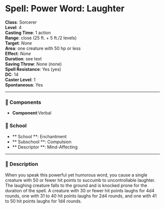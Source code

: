 
# Spell: Power Word: Laughter
**Class**: Sorcerer  
**Level**: 4  
**Casting Time**: 1 action  
**Range**: close (25 ft. + 5 ft./2 levels)  
**Target**: _None_  
**Area**: one creature with 50 hp or less  
**Effect**: _None_  
**Duration**: see text  
**Saving Throw**: None (none)  
**Spell Resistance**: Yes (yes)  
**DC**: 14  
**Caster Level**: 1  
**Spontaneous**: Yes

---

### 🔮 Components
- **Component**:Verbal

### 🏫 School
- ** School **: Enchantment
- ** Subschool **: Compulsion
- ** Descriptor **: Mind-Affecting
---

### 📜 Description
When you speak this powerful yet humorous word, you cause a single creature with 50 or fewer hit points to succumb to uncontrollable laughter. The laughing creature falls to the ground and is knocked prone for the duration of the spell. A creature with 30 or fewer hit points laughs for 4d4 rounds, one with 31 to 40 hit points laughs for 2d4 rounds, and one with 41 to 50 hit points laughs for 1d4 rounds.
